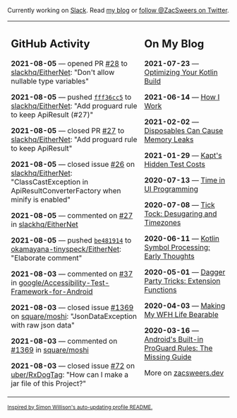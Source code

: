 Currently working on [Slack](https://slack.com/). Read [my blog](https://zacsweers.dev/) or [follow @ZacSweers on Twitter](https://twitter.com/ZacSweers).

<table><tr><td valign="top" width="60%">

## GitHub Activity
<!-- githubActivity starts -->
**2021-08-05** — opened PR [#28](https://api.github.com/repos/slackhq/EitherNet/pulls/28) to [slackhq/EitherNet](https://api.github.com/repos/slackhq/EitherNet): "Don't allow nullable type variables"

**2021-08-05** — pushed [`fff36cc5`](https://github.com/slackhq/EitherNet/commit/fff36cc555b54b2d33dddb5b21c43f3fe05b66fa) to [slackhq/EitherNet](https://api.github.com/repos/slackhq/EitherNet): "Add proguard rule to keep ApiResult (#27)"

**2021-08-05** — closed PR [#27](https://api.github.com/repos/slackhq/EitherNet/pulls/27) to [slackhq/EitherNet](https://api.github.com/repos/slackhq/EitherNet): "Add proguard rule to keep ApiResult"

**2021-08-05** — closed issue [#26](https://api.github.com/repos/slackhq/EitherNet/issues/26) on [slackhq/EitherNet](https://api.github.com/repos/slackhq/EitherNet): "ClassCastException in ApiResultConverterFactory when minify is enabled"

**2021-08-05** — commented on [#27](https://github.com/slackhq/EitherNet/pull/27#issuecomment-893666690) in [slackhq/EitherNet](https://api.github.com/repos/slackhq/EitherNet)

**2021-08-05** — pushed [`be481914`](https://github.com/okamayana-tinyspeck/EitherNet/commit/be481914d3597821a0cea4af8c993e3e085323f0) to [okamayana-tinyspeck/EitherNet](https://api.github.com/repos/okamayana-tinyspeck/EitherNet): "Elaborate comment"

**2021-08-03** — commented on [#37](https://github.com/google/Accessibility-Test-Framework-for-Android/pull/37#issuecomment-891992266) in [google/Accessibility-Test-Framework-for-Android](https://api.github.com/repos/google/Accessibility-Test-Framework-for-Android)

**2021-08-03** — closed issue [#1369](https://api.github.com/repos/square/moshi/issues/1369) on [square/moshi](https://api.github.com/repos/square/moshi): "JsonDataException with raw json data"

**2021-08-03** — commented on [#1369](https://github.com/square/moshi/issues/1369#issuecomment-891979884) in [square/moshi](https://api.github.com/repos/square/moshi)

**2021-08-03** — closed issue [#72](https://api.github.com/repos/uber/RxDogTag/issues/72) on [uber/RxDogTag](https://api.github.com/repos/uber/RxDogTag): "How can I make a jar file of this Project?"
<!-- githubActivity ends -->
</td><td valign="top" width="40%">

## On My Blog
<!-- blog starts -->
**2021-07-23** — [Optimizing Your Kotlin Build](https://www.zacsweers.dev/optimizing-your-kotlin-build/)

**2021-06-14** — [How I Work](https://www.zacsweers.dev/how-i-work/)

**2021-02-02** — [Disposables Can Cause Memory Leaks](https://www.zacsweers.dev/disposables-can-cause-memory-leaks/)

**2021-01-29** — [Kapt's Hidden Test Costs](https://www.zacsweers.dev/kapts-hidden-test-costs/)

**2020-07-13** — [Time in UI Programming](https://www.zacsweers.dev/time-in-ui/)

**2020-07-08** — [Tick Tock: Desugaring and Timezones](https://www.zacsweers.dev/ticktock-desugaring-timezones/)

**2020-06-11** — [Kotlin Symbol Processing: Early Thoughts](https://www.zacsweers.dev/kotlin-symbol-processor-early-thoughts/)

**2020-05-01** — [Dagger Party Tricks: Extension Functions](https://www.zacsweers.dev/dagger-party-tricks-extension-functions/)

**2020-04-03** — [Making My WFH Life Bearable](https://www.zacsweers.dev/making-wfh-life-bearable/)

**2020-03-16** — [Android's Built-in ProGuard Rules: The Missing Guide](https://www.zacsweers.dev/android-proguard-rules/)
<!-- blog ends -->
More on [zacsweers.dev](https://zacsweers.dev/)
</td></tr></table>

<sub><a href="https://simonwillison.net/2020/Jul/10/self-updating-profile-readme/">Inspired by Simon Willison's auto-updating profile README.</a></sub>